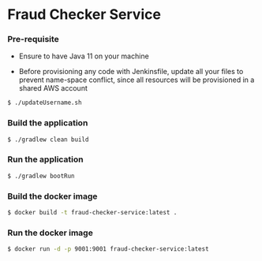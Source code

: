 # Fraud Checker Service

### Pre-requisite
- Ensure to have Java 11 on your machine


- Before provisioning any code with Jenkinsfile, update all your files to prevent name-space conflict, 
since all resources will be provisioned in a shared AWS account
```bash
$ ./updateUsername.sh
```

### Build the application
```bash
$ ./gradlew clean build 
```

### Run the application
```bash
$ ./gradlew bootRun
```

### Build the docker image
```bash
$ docker build -t fraud-checker-service:latest .
```

### Run the docker image
```bash
$ docker run -d -p 9001:9001 fraud-checker-service:latest
```